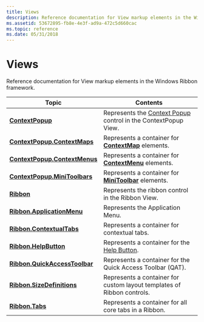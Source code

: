 ```yaml
---
title: Views
description: Reference documentation for View markup elements in the Windows Ribbon framework.
ms.assetid: 53672895-fb8e-4e3f-ad9a-472c5d660cac
ms.topic: reference
ms.date: 05/31/2018
---
```


# Views

Reference documentation for View markup elements in the Windows Ribbon framework.



| Topic                                                                                | Contents                                                                                                             |
|--------------------------------------------------------------------------------------|----------------------------------------------------------------------------------------------------------------------|
| [**ContextPopup**](windowsribbon-element-contextpopup.md)                           | Represents the [Context Popup](windowsribbon-controls-contextpopup.md) control in the ContextPopup View.<br/> |
| [**ContextPopup.ContextMaps**](windowsribbon-element-contextpopup-contextmaps.md)   | Represents a container for [**ContextMap**](windowsribbon-element-contextmap.md) elements.<br/>               |
| [**ContextPopup.ContextMenus**](windowsribbon-element-contextpopup-contextmenus.md) | Represents a container for [**ContextMenu**](windowsribbon-element-contextmenu.md) elements.<br/>             |
| [**ContextPopup.MiniToolbars**](windowsribbon-element-contextpopup-minitoolbars.md) | Represents a container for [**MiniToolbar**](windowsribbon-element-minitoolbar.md) elements.<br/>             |
| [**Ribbon**](windowsribbon-element-ribbon.md)                                       | Represents the ribbon control in the Ribbon View.<br/>                                                         |
| [**Ribbon.ApplicationMenu**](windowsribbon-element-ribbon-applicationmenu.md)       | Represents the Application Menu.<br/>                                                                          |
| [**Ribbon.ContextualTabs**](windowsribbon-element-ribbon-contextualtabs.md)         | Represents a container for contextual tabs.<br/>                                                               |
| [**Ribbon.HelpButton**](windowsribbon-element-ribbon-helpbutton.md)                 | Represents a container for the [Help Button](windowsribbon-controls-helpbutton.md).<br/>                      |
| [**Ribbon.QuickAccessToolbar**](windowsribbon-element-ribbon-quickaccesstoolbar.md) | Represents a container for the Quick Access Toolbar (QAT).<br/>                                                |
| [**Ribbon.SizeDefinitions**](windowsribbon-element-ribbon-sizedefinitions.md)       | Represents a container for custom layout templates of Ribbon controls.<br/>                                    |
| [**Ribbon.Tabs**](windowsribbon-element-ribbon-tabs.md)                             | Represents a container for all core tabs in a Ribbon.<br/>                                                     |



 

 

 





